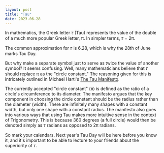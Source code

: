 ```yaml
---
layout: post
title: "Tau"
date: 2023-06-28
---
```


In mathematics, the Greek letter 𝜏 (Tau) represents the value of the double of a much more popular Greek
letter, π. In simpler terms, 𝜏 = 2π.

The common approximation for 𝜏 is 6.28, which is why the 28th of June marks Tau Day.

But why make a separate symbol just to serve as twice the value of another symbol? It seems confusing.
Well, many mathematicians believe that 𝜏 should replace π as the "circle constant." The reasoning given
for this is intricately outlined in Michael Hartl's [The Tau Manifesto](https://tauday.com/tau-manifesto).

The currently accepted "circle constant" (π) is defined as the ratio of a circle's circumference to its
diameter. The manifesto argues that the key component in choosing the circle constant should be the radius
rather than the diameter (width). There are infinitely many shapes with a constant width, but only
one shape with a constant radius. The manifesto also goes into various ways that using Tau makes more
intuitive sense in the context of Trigonometry. This is because 360 degrees (a full circle) would then
be denoted simply as 𝜏 radians as opposed to 2π radians.

So mark your calendars. Next year's Tau Day will be here before you know it, and it's important to be
able to lecture to your friends about the superiority of 𝜏.